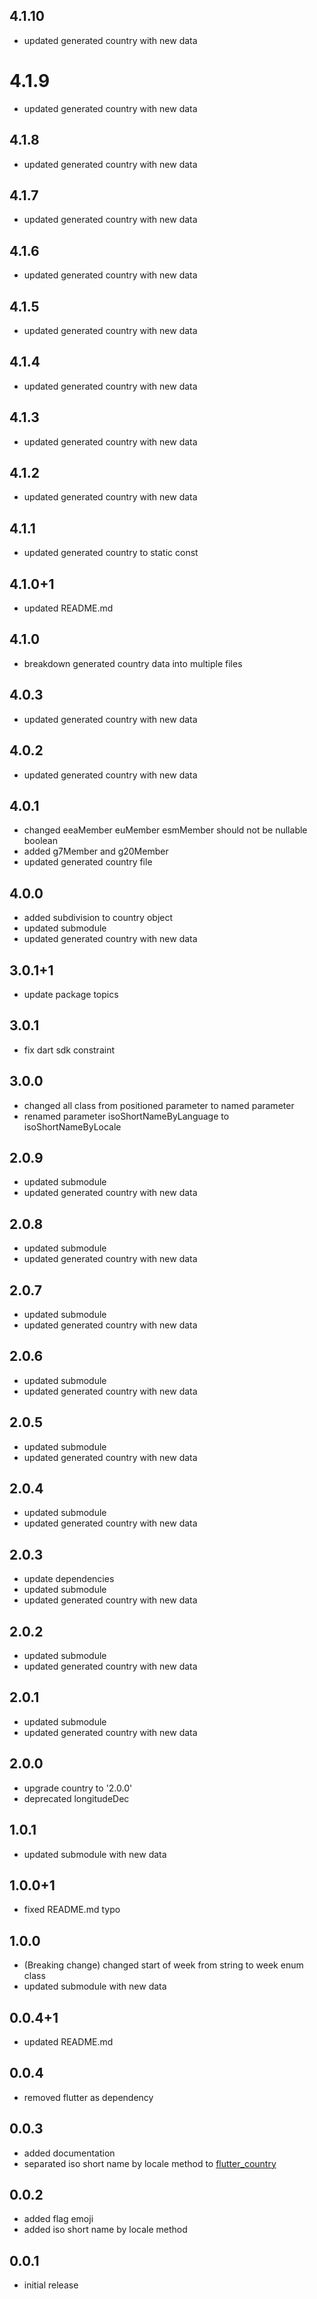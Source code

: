 ## 4.1.10

* updated generated country with new data

# 4.1.9

* updated generated country with new data

## 4.1.8

* updated generated country with new data

## 4.1.7

* updated generated country with new data

## 4.1.6

* updated generated country with new data

## 4.1.5

* updated generated country with new data

## 4.1.4

* updated generated country with new data

## 4.1.3

* updated generated country with new data

## 4.1.2

* updated generated country with new data

## 4.1.1

* updated generated country to static const

## 4.1.0+1

* updated README.md

## 4.1.0

* breakdown generated country data into multiple files

## 4.0.3

* updated generated country with new data

## 4.0.2

* updated generated country with new data

## 4.0.1

* changed eeaMember euMember esmMember should not be nullable boolean
* added g7Member and g20Member
* updated generated country file

## 4.0.0

* added subdivision to country object
* updated submodule
* updated generated country with new data

## 3.0.1+1

* update package topics

## 3.0.1

* fix dart sdk constraint

## 3.0.0

* changed all class from positioned parameter to named parameter
* renamed parameter isoShortNameByLanguage to isoShortNameByLocale

## 2.0.9

* updated submodule
* updated generated country with new data

## 2.0.8

* updated submodule
* updated generated country with new data

## 2.0.7

* updated submodule
* updated generated country with new data

## 2.0.6

* updated submodule
* updated generated country with new data

## 2.0.5

* updated submodule
* updated generated country with new data

## 2.0.4

* updated submodule
* updated generated country with new data

## 2.0.3

* update dependencies
* updated submodule
* updated generated country with new data

## 2.0.2

* updated submodule
* updated generated country with new data

## 2.0.1

* updated submodule
* updated generated country with new data

## 2.0.0

* upgrade country to '2.0.0'
* deprecated longitudeDec

## 1.0.1

* updated submodule with new data

## 1.0.0+1

* fixed README.md typo

## 1.0.0

* (Breaking change) changed start of week from string to week enum class
* updated submodule with new data

## 0.0.4+1

* updated README.md

## 0.0.4

* removed flutter as dependency

## 0.0.3

* added documentation
* separated iso short name by locale method to [flutter_country](https://github.com/aaassseee/country/tree/master/flutter_country)

## 0.0.2

* added flag emoji
* added iso short name by locale method

## 0.0.1

* initial release
